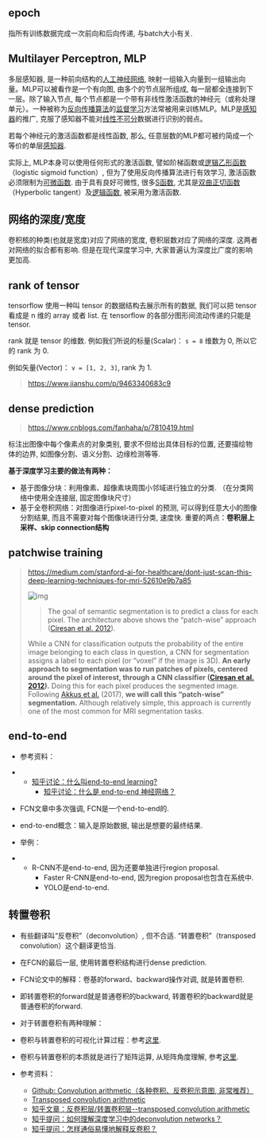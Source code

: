 ## epoch

指所有训练数据完成一次前向和后向传递, 与batch大小有关.

## Multilayer Perceptron, MLP

多层感知器, 是一种前向结构的[人工神经网络](https://zh.wikipedia.org/wiki/%E4%BA%BA%E5%B7%A5%E7%A5%9E%E7%BB%8F%E7%BD%91%E7%BB%9C), 映射一组输入向量到一组输出向量。MLP可以被看作是一个有向图, 由多个的节点层所组成, 每一层都全连接到下一层。除了输入节点, 每个节点都是一个带有非线性激活函数的神经元（或称处理单元）。一种被称为[反向传播算法](https://zh.wikipedia.org/wiki/%E5%8F%8D%E5%90%91%E4%BC%A0%E6%92%AD%E7%AE%97%E6%B3%95)的[监督学习](https://zh.wikipedia.org/wiki/%E7%9B%91%E7%9D%A3%E5%AD%A6%E4%B9%A0)方法常被用来训练MLP。MLP是[感知器](https://zh.wikipedia.org/wiki/%E6%84%9F%E7%9F%A5%E5%99%A8)的推广, 克服了感知器不能对[线性不可分](https://zh.wikipedia.org/w/index.php?title=%E7%BA%BF%E6%80%A7%E4%B8%8D%E5%8F%AF%E5%88%86&action=edit&redlink=1)数据进行识别的弱点。

若每个神经元的激活函数都是线性函数, 那么, 任意层数的MLP都可被约简成一个等价的单层[感知器](https://zh.wikipedia.org/wiki/%E6%84%9F%E7%9F%A5%E5%99%A8).

实际上, MLP本身可以使用任何形式的激活函数, 譬如阶梯函数或[逻辑乙形函数](https://zh.wikipedia.org/w/index.php?title=%E9%80%BB%E8%BE%91%E4%B9%99%E5%BD%A2%E5%87%BD%E6%95%B0&action=edit&redlink=1)（logistic sigmoid function）, 但为了使用反向传播算法进行有效学习, 激活函数必须限制为[可微函数](https://zh.wikipedia.org/wiki/%E5%8F%AF%E5%BE%AE%E5%87%BD%E6%95%B0). 由于具有良好可微性, 很多[S函数](https://zh.wikipedia.org/wiki/S%E5%87%BD%E6%95%B0), 尤其是[双曲正切函数](https://zh.wikipedia.org/wiki/%E5%8F%8C%E6%9B%B2%E6%AD%A3%E5%88%87%E5%87%BD%E6%95%B0)（Hyperbolic tangent）及[逻辑函数](https://zh.wikipedia.org/wiki/%E9%80%BB%E8%BE%91%E5%87%BD%E6%95%B0), 被采用为激活函数.

## 网络的深度/宽度

卷积核的种类(也就是宽度)对应了网络的宽度, 卷积层数对应了网络的深度. 这两者对网络的拟合都有影响. 但是在现代深度学习中, 大家普遍认为深度比广度的影响更加高.

## rank of tensor

tensorflow 使用一种叫 tensor 的数据结构去展示所有的数据, 我们可以把 tensor 看成是 n 维的 array 或者 list. 在 tensorflow 的各部分图形间流动传递的只能是tensor.

rank 就是 tensor 的维数.
 例如我们所说的标量(Scalar)：
 `s = 8` 维数为 0, 所以它的 rank 为 0.

例如矢量(Vector)：
 `v = [1, 2, 3]`, rank 为 1.

> https://www.jianshu.com/p/9463340683c9

## dense prediction

> https://www.cnblogs.com/fanhaha/p/7810419.html

标注出图像中每个像素点的对象类别, 要求不但给出具体目标的位置, 还要描绘物体的边界, 如图像分割、语义分割、边缘检测等等.

**基于深度学习主要的做法有两种：**

- 基于图像分块：利用像素、超像素块周围小邻域进行独立的分类. （在分类网络中使用全连接层, 固定图像块尺寸）
- 基于全卷积网络：对图像进行pixel-to-pixel 的预测, 可以得到任意大小的图像分割结果, 而且不需要对每个图像块进行分类, 速度快. 重要的两点：**卷积层上采样、skip connection结构**

## patchwise training

> https://medium.com/stanford-ai-for-healthcare/dont-just-scan-this-deep-learning-techniques-for-mri-52610e9b7a85
>
> ![img](https://cdn-images-1.medium.com/max/1600/1*PYvWGBgZvPVTmFlJGEy5zw.png)
>
> > The goal of semantic segmentation is to predict a class for each pixel. The architecture above shows the “patch-wise” approach ([Ciresan et al. 2012](https://papers.nips.cc/paper/4741-deep-neural-networks-segment-neuronal-membranes-in-electron-microscopy-images.pdf)).
>
> While a CNN for classification outputs the probability of the entire image belonging to each class in question, a CNN for segmentation assigns a label to each pixel (or “voxel” if the image is 3D). **An early approach to segmentation was to run patches of pixels, centered around the pixel of interest, through a CNN classifier ([Ciresan et al. 2012](https://papers.nips.cc/paper/4741-deep-neural-networks-segment-neuronal-membranes-in-electron-microscopy-images.pdf)).** Doing this for each pixel produces the segmented image. Following [Akkus et al.](https://www.ncbi.nlm.nih.gov/pmc/articles/PMC5537095/) (2017), **we will call this “patch-wise” segmentation.** Although relatively simple, this approach is currently one of the most common for MRI segmentation tasks.

## end-to-end

- 参考资料：

- - [知乎讨论：什么叫end-to-end learning?](https://www.zhihu.com/question/50454339)
    - [知乎讨论：什么是 end-to-end 神经网络？](https://www.zhihu.com/question/51435499)

- FCN文章中多次强调, FCN是一个end-to-end的.

- end-to-end概念：输入是原始数据, 输出是想要的最终结果.

- 举例：

- - R-CNN不是end-to-end, 因为还要单独进行region proposal.
    - Faster R-CNN是end-to-end, 因为region proposal也包含在系统中.
    - YOLO是end-to-end.

## 转置卷积

- 有些翻译叫“反卷积”（deconvolution）, 但不合适. “转置卷积”（transposed convolution）这个翻译更恰当.

- 在FCN的最后一层, 使用转置卷积结构进行dense prediction.

- FCN论文中的解释：卷基的forward、backward操作对调, 就是转置卷积.

- 即转置卷积的forward就是普通卷积的backward, 转置卷积的backward就是普通卷积的forward.

- 对于转置卷积有两种理解：

- 卷积与转置卷积的可视化计算过程：参考[这里](https://link.zhihu.com/?target=https%3A//github.com/vdumoulin/conv_arithmetic).
- 卷积与转置卷积的本质就是进行了矩阵运算, 从矩阵角度理解, 参考[这里](https://link.zhihu.com/?target=http%3A//deeplearning.net/software/theano_versions/dev/tutorial/conv_arithmetic.html%23transposed-convolution-arithmetic).
- 参考资料：

  - [Github: Convolution arithmetic（各种卷积、反卷积示意图, 非常推荐）](https://link.zhihu.com/?target=https%3A//github.com/vdumoulin/conv_arithmetic)
  - [Transposed convolution arithmetic](https://link.zhihu.com/?target=http%3A//deeplearning.net/software/theano_versions/dev/tutorial/conv_arithmetic.html%23transposed-convolution-arithmetic)
  - [知乎文章：反卷积层/转置卷积层--transposed convolution arithmetic](https://zhuanlan.zhihu.com/p/27099017)
  - [知乎提问：如何理解深度学习中的deconvolution networks？](https://www.zhihu.com/question/43609045)
  - [知乎提问：怎样通俗易懂地解释反卷积？](https://www.zhihu.com/question/48279880)
